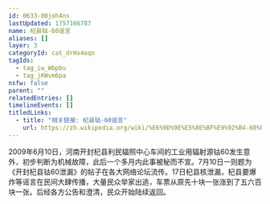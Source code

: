 ```yaml
---
id: 0633-00joh4ns
lastUpdated: 1757166787
name: 杞县钴-60谣言
aliases: []
layer: 3
categoryId: cat_drHx4oqn
tagIds:
  - tag_iw_Wbpbu
  - tag_jKWvm6pa
nsfw: false
parent: ""
relatedEntries: []
timelineEvents: []
titledLinks:
  - title: "相关链接: 杞县钴-60谣言"
    url: https://zh.wikipedia.org/wiki/%E6%9D%9E%E5%8E%BF%E9%92%B4-60%E4%BA%8B%E4%BB%B6
---
```


2009年6月10日，河南开封杞县利民辐照中心车间的工业用辐射源钴60发生意外，初步判断为机械故障，此后一个多月内此事被秘而不宣。7月10日一则题为《开封杞县钴60泄漏》的帖子在各大网络论坛流传。17日杞县核泄漏，杞县要爆炸等谣言在民间大肆传播，大量民众举家出逃，车票从原先十块一张涨到了五六百块一张。后经各方公告和澄清，民众开始陆续返回。